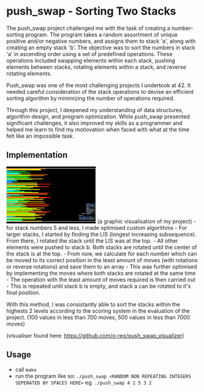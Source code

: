 # push_swap - Sorting Two Stacks
The push_swap project challenged me with the task of creating a number-sorting program. The program takes a random assortment of unique positive and/or negative numbers, and assigns them to stack 'a', along with creating an empty stack 'b'. The objective was to sort the numbers in stack 'a' in ascending order using a set of predefined operations. These operations included swapping elements within each stack, pushing elements between stacks, rotating elements within a stack, and reverse rotating elements.

Push_swap was one of the most challenging projects I undertook at 42. It needed careful consideration of the stack operations to devise an efficient sorting algorithm by minimizing the number of operations required. 

Through this project, I deepened my understanding of data structures, algorithm design, and program optimization. While push_swap presented significant challenges, it also improved my skills as a programmer and helped me learn to find my motiovation when faced with what at the time felt like an impossible task. 

## Implementation
<img src="https://github.com/jasperbobasper/push_swap/blob/main/img/2023-06-11_14-59-42_AdobeExpress.gif?raw=true" />
(a graphic visualisation of my project)
  - for stack numbers 5 and less, I made optimised custom algorithms
  - For larger stacks, I started by finding the LIS (longest increasing subsequence). From there, I rotated the stack until the LIS was at the top. 
  - All other elements were pushed to stack b. Both stacks are rotated until the center of the stack is at the top. 
  - From now, we calculate for each number which can be moved to its correct position in the least amount of moves (with rotations or reverse rotations) and save them to an array
  - This was further optimised by implementing the moves where both stacks are rotated at the same time
  - The operation with the least amount of moves required is then carried out
  - This is repeated until stack b is empty, and stack a can be rotated to it's final position.

With this method, I was consistantly able to sort the stacks within the highests 2 levels according to the scoring system in the evaluation of the project. 
(100 values in less than 700 moves, 500 values in less than 7000 moves)

(visualiser found here: https://github.com/o-reo/push_swap_visualizer)

## Usage
  - call `make`
  - run the program like so: `./push_swap <RANDOM NON REPEATING INTEGERS SEPERATED BY SPACES HERE>` eg. `./push_swap 4 1 5 3 2`
